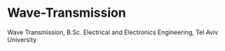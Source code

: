 # Wave-Transmission
Wave Transmission, B.Sc. Electrical and Electronics Engineering, Tel Aviv University
